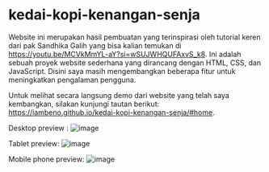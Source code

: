# kedai-kopi-kenangan-senja
Website ini merupakan hasil pembuatan yang terinspirasi oleh tutorial keren dari pak Sandhika Galih yang bisa kalian temukan di https://youtu.be/MCVkMmYL-aY?si=wSUJWHQUFAxvS_k8. Ini adalah sebuah proyek website sederhana yang dirancang dengan HTML, CSS, dan JavaScript. Disini saya masih mengembangkan beberapa fitur untuk meningkatkan pengalaman pengguna.

Untuk melihat secara langsung demo dari website yang telah saya kembangkan, silakan kunjungi tautan berikut: https://iambeno.github.io/kedai-kopi-kenangan-senja/#home. 

Desktop preview :
![image](https://github.com/iambeno/kedai-kopi-kenangan-senja/assets/132084722/1bfdc054-7cfb-47d0-9a14-7f3adcc87064)

Tablet preview:
![image](https://github.com/iambeno/kedai-kopi-kenangan-senja/assets/132084722/672fe58d-ae43-4cb4-b535-74f546165c66)

Mobile phone preview: 
![image](https://github.com/iambeno/kedai-kopi-kenangan-senja/assets/132084722/324ad06a-5df7-4eab-9f40-f1fc664f3dd8)

